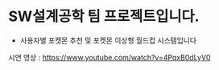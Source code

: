 SW설계공학 팀 프로젝트입니다.
=============
* 사용자별 포켓몬 추천 및 포켓몬 이상형 월드컵 시스템입니다

시연 영상 : https://www.youtube.com/watch?v=4PqxB0dLyV0
